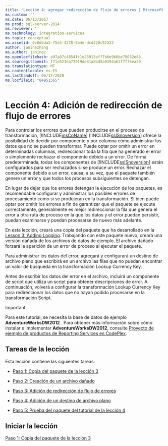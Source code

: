```yaml
---
title: 'Lección 4: agregar redirección de flujo de errores | Microsoft Docs'
ms.custom: ''
ms.date: 06/13/2017
ms.prod: sql-server-2014
ms.reviewer: ''
ms.technology: integration-services
ms.topic: conceptual
ms.assetid: 0c8dbda2-75e3-4278-9b4e-dcd220c92522
author: janinezhang
ms.author: janinez
ms.openlocfilehash: a97a07c4854fc1e25913aff7b6e966be79032e86
ms.sourcegitcommit: f71e523da72019de81a8bd5a0394a62f7f76ea20
ms.translationtype: MT
ms.contentlocale: es-ES
ms.lasthandoff: 06/17/2020
ms.locfileid: "84951565"
---
```

# <a name="lesson-4-adding-error-flow-redirection"></a>Lección 4: Adición de redirección de flujo de errores
  Para controlar los errores que pueden producirse en el proceso de transformación, [!INCLUDE[msCoName](../includes/msconame-md.md)] [!INCLUDE[ssISnoversion](../includes/ssisnoversion-md.md)] ofrece la posibilidad de decidir por componente y por columna cómo administrar los datos que no se pueden transformar. Puede optar por omitir un error en determinadas columnas, redireccionar toda la fila que ha generado el error o simplemente rechazar el componente debido a un error. De forma predeterminada, todos los componentes de [!INCLUDE[ssISnoversion](../includes/ssisnoversion-md.md)] están configurados para ser rechazados si se produce un error. Rechazar el componente debido a un error, causa, a su vez, que el paquete también genere un error y que todos los procesos subsiguientes se detengan.  
  
 En lugar de dejar que los errores detengan la ejecución de los paquetes, es recomendable configurar y administrar los posibles errores de procesamiento como si se produjeran en la transformación. Si bien puede optar por omitir los errores a fin de garantizar que el paquete se ejecute correctamente, generalmente es mejor redireccionar la fila que genera el error a otra ruta de proceso en la que los datos y el error puedan persistir, puedan examinarse y puedan procesarse de nuevo más adelante.  
  
 En esta lección, creará una copia del paquete que ha desarrollado en la [Lesson 3: Adding Logging](lesson-3-add-logging-with-ssis.md). Trabajando con este paquete nuevo, creará una versión dañada de los archivos de datos de ejemplo. El archivo dañado forzará la aparición de un error de proceso al ejecutar el paquete.  
  
 Para administrar los datos del error, agregará y configurará un destino de archivo plano que escribirá en un archivo las filas que no puedan encontrar un valor de búsqueda en la transformación Lookup Currency Key.  
  
 Antes de escribir los datos del error en el archivo, incluirá un componente de script que utiliza un script para obtener descripciones de error. A continuación, volverá a configurar la transformación Lookup Currency Key para redireccionar los datos que no hayan podido procesarse en la transformación Script.  
  
> [!IMPORTANT]  
>  Para este tutorial, se necesita la base de datos de ejemplo **AdventureWorksDW2012** . Para obtener más información sobre cómo instalar e implementar **AdventureWorksDW2012**, consulte [Proyecto de ejemplo de productos de Reporting Services en CodePlex](https://go.microsoft.com/fwlink/p/?LinkId=526910).  
  
## <a name="tasks-in-lesson"></a>Tareas de la lección  
 Esta lección contiene las siguientes tareas:  
  
-   [Paso 1: Copia del paquete de la lección 3](lesson-4-1-copying-the-lesson-3-package.md)  
  
-   [Paso 2: Creación de un archivo dañado](lesson-4-2-creating-a-corrupted-file.md)  
  
-   [Paso 3: Adición de redirección de flujo de errores](lesson-4-3-adding-error-flow-redirection.md)  
  
-   [Paso 4: Adición de un destino de archivo plano](lesson-4-4-adding-a-flat-file-destination.md)  
  
-   [Paso 5: Prueba del paquete del tutorial de la lección 4](lesson-4-5-testing-the-lesson-4-tutorial-package.md)  
  
## <a name="start-the-lesson"></a>Iniciar la lección  
 [Paso 1: Copia del paquete de la lección 3](lesson-4-1-copying-the-lesson-3-package.md)  
  
  
